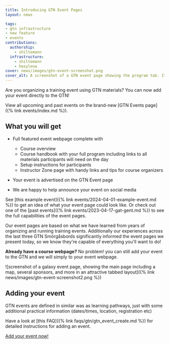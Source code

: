 ```yaml
---
title: Introducing GTN Event Pages
layout: news

tags:
- gtn infrastructure
- new feature
- events
contributions:
  authorship:
    - shiltemann
  infrastructure:
    - shiltemann
    - hexylena
cover: news/images/gtn-event-screenshot.png
cover_alt: A screenshot of a GTN event page showing the program tab. It looks very similar to GTN topic pages.
---
```


Are you organizing a training event using GTN materials? You can now add your event directly to the GTN!

View all upcoming and past events on the brand-new [GTN Events page]({% link events/index.md %}).

## What you will get

- Full featured event webpage complete with
  - Course overview
  - Course handbook with your full program including links to all materials participants will need on the day
  - Setup instructions for participants
  - Instructor Zone page with handy links and tips for course organizers

- Your event is advertised on the GTN Event page
- We are happy to help announce your event on social media

See [this example event]({% link events/2024-04-01-example-event.md %}) to get an idea of what your event page could look like. Or check out one of the [past events]({% link events/2023-04-17-gat-gent.md %}) to see the full capabilities of the event pages.

Our event pages are based on what we have learned from years of organizing and running training events. Additionally our experiences across the last three GTN Smörgåsbords significantly informed the event pages we present today, so we know they're capable of everything you'll want to do!

**Already have a course webpage?** No problem! you can still add your event to the GTN and we will simply to your event webpage.

![screenshot of a galaxy event page, showing the main page including a map, several sponsors, and more in an attractive tabbed layout]({% link news/images/gtn-event-screenshot2.png %})

## Adding your event

GTN events are defined in similar was as learning pathways, just with some additional practical information (dates/times, location, registration etc)

Have a look at [this FAQ]({% link faqs/gtn/gtn_event_create.md %}) for detailed instructions for adding an event.

<a class="btn btn-primary" href="{% link faqs/gtn/gtn_event_create.md %}">Add your event now!</a>


